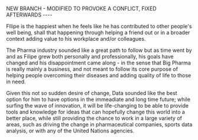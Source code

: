 NEW BRANCH - MODIFIED TO PROVOKE A CONFLICT, FIXED AFTERWARDS ----

FIlipe is the happiest when he feels like he has contributed to other people's well being, shall that happening through helping a friend out or in a broader context adding value to his workplace and/or colleagues.

The Pharma industry sounded like a great path to follow but as time went by and as Filipe grew both personally and professionally, his goals have changed and his disappointment came along - in the sense that Big Pharma is really mainly a business, and not meant to follow its core purpose of helping people overcoming their diseases and adding quality of life to those in need.

Given this not so sudden desire of change, Data sounded like the best option for him to have options in the immeadiate and long time future; while surfing the wave of innovation, it will be life-changing to be able to provide tools and knowledge for ideas that can hopefully change this world into a better place, while still providing the chance to work in a large variety of areas, such as driving the change in pharmaceutical companies, sports data analysis, or with any of the United Nations agencies. 
